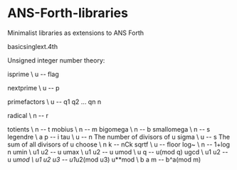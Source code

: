 # ANS-Forth-libraries
Minimalist libraries as extensions to ANS Forth

basicsinglext.4th 

Unsigned integer number theory:

isprime \ u -- flag

nextprime \ u -- p

primefactors \ u -- q1 q2 ... qn n

radical \ n -- r

totients \ n -- t
mobius \ n -- m
bigomega \ n -- b 
smallomega \ n -- s
legendre \ a p -- i
tau \ u -- n    The number of divisors of u
sigma \ u -- s  The sum of all divisors of u
choose \ n k -- nCk
sqrtf \ u -- floor
log~ \ n -- 1+log n
umin \ u1 u2 -- u
umax \ u1 u2 -- u
umod \ u q -- u(mod q)
ugcd \ u1 u2 -- u
u*mod \ u1 u2 u3 -- u1*u2(mod u3)
u**mod \ b a m -- b^a(mod m)
